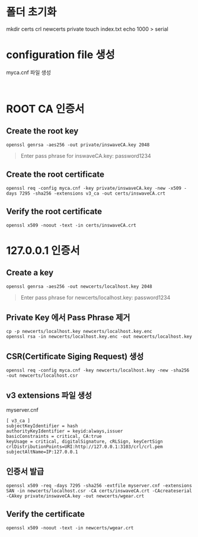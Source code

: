 
폴더 초기화
=========

mkdir certs crl newcerts private
touch index.txt
echo 1000 > serial

configuration file 생성
======================
myca.cnf 파일 생성
~~~~


~~~~

ROOT CA 인증서
=============

Create the root key
-------------------

~~~~
openssl genrsa -aes256 -out private/inswaveCA.key 2048
~~~~

> Enter pass phrase for inswaveCA.key: password1234

Create the root certificate
---------------------------

~~~~
openssl req -config myca.cnf -key private/inswaveCA.key -new -x509 -days 7295 -sha256 -extensions v3_ca -out certs/inswaveCA.crt
~~~~

Verify the root certificate
---------------------------

~~~~
openssl x509 -noout -text -in certs/inswaveCA.crt
~~~~

127.0.0.1 인증서
===============
Create a key
------------

~~~~~
openssl genrsa -aes256 -out newcerts/localhost.key 2048
~~~~~
> Enter pass phrase for newcerts/localhost.key: password1234

Private Key 에서 Pass Phrase 제거
-------------------------------
~~~~
cp -p newcerts/localhost.key newcerts/localhost.key.enc
openssl rsa -in newcerts/localhost.key.enc -out newcerts/localhost.key
~~~~

CSR(Certificate Siging Request) 생성
-----------------------------------
~~~~
openssl req -config myca.cnf -key newcerts/localhost.key -new -sha256 -out newcerts/localhost.csr
~~~~
v3 extensions 파일 생성
---------------------
myserver.cnf
~~~~
[ v3_ca ]
subjectKeyIdentifier = hash
authorityKeyIdentifier = keyid:always,issuer
basicConstraints = critical, CA:true
keyUsage = critical, digitalSignature, cRLSign, keyCertSign
crlDistributionPoints=URI:http://127.0.0.1:3103/crl/crl.pem
subjectAltName=IP:127.0.0.1
~~~~

인증서 발급
--------
~~~~
openssl x509 -req -days 7295 -sha256 -extfile myserver.cnf -extensions SAN -in newcerts/localhost.csr -CA certs/inswaveCA.crt -CAcreateserial -CAkey private/inswaveCA.key -out newcerts/wgear.crt
~~~~

Verify the certificate
----------------------
~~~~
openssl x509 -noout -text -in newcerts/wgear.crt
~~~~
